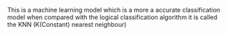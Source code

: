 This is a machine learning model which is a more a accurate classification model when compared with the 
logical classification algorithm it is called the KNN (K(Constant) nearest neighbour)